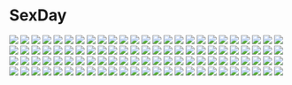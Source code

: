 # SexDay
![](https://konachan.com/image/f53f1e68d08761330607b1e2d2b9f42b/Konachan.com%20-%20101711%20butterfly%20dress%20flowers%20green_hair%20gumi%20hinanosuke%20vocaloid.jpg)
![](https://konachan.com/image/164f51364c33d7a174fb888455e96680/Konachan.com%20-%20132404%20blue_eyes%20bow%20dress%20hakurei_reimu%20ichiyan%20japanese_clothes%20miko%20polychromatic%20tagme%20touhou.jpg)
![](https://konachan.com/jpeg/108c299e56ca5afcfda26868ee38a676/Konachan.com%20-%20103312%20akemi_homura%20clouds%20dress%20kaname_madoka%20mahou_shoujo_madoka_magica%20mashiko%20miki_sayaka%20sakura_kyouko%20sky%20tomoe_mami.jpg)
![](https://konachan.com/jpeg/45db7a3f12c6e04bfba8a3b63b7ffe60/Konachan.com%20-%20292150%20bed%20bigrbear%20blush%20breasts%20clouds%20fate_%28series%29%20mash_kyrielight%20navel%20nipples%20nude%20penis%20pink_hair%20purple_eyes%20pussy%20short_hair%20sky%20uncensored.jpg)
![](https://konachan.com/jpeg/e27e8248014ed8618d3657be37d59405/Konachan.com%20-%20269676%20building%20city%20clouds%20mocha_%28cotton%29%20nobody%20original%20scenic%20signed%20sky%20sunset.jpg)
![](https://konachan.com/image/d6feb1cfc23b9c417c4c9a20d8beb832/Konachan.com%20-%2097019%202girls%20blue_hair%20book%20fang%20hat%20patchouli_knowledge%20purple_hair%20red_eyes%20remilia_scarlet%20touhou%20vampire.jpg)
![](https://konachan.com/jpeg/f7913f7b498f5b3dac0fc741117880cf/Konachan.com%20-%20242086%20annin_doufu%20brown_eyes%20brown_hair%20building%20city%20dress%20flowers%20idolmaster%20leaves%20long_hair%20night%20petals%20scenic%20sky%20stars%20summer%20takamori_aiko%20wristwear.jpg)
![](https://konachan.com/image/b606ef330618d876d50fb1a73015d2fb/Konachan.com%20-%20151402%20building%20emukami%20original%20polychromatic%20scenic%20sky.jpg)
![](https://konachan.com/image/7d9f3099b6d6fedf4841d44e18d39046/Konachan.com%20-%2030375%20chidori_kaname%20full_metal_panic.jpg)
![](https://konachan.com/image/4be2b3bbf47c4b2be15c9a1ca5050a3e/Konachan.com%20-%20180676%20all_male%20animal%20bird%20clouds%20grass%20korbox%20landscape%20male%20original%20scenic%20sky%20staff.jpg)
![](https://konachan.com/image/815c2ccebd0388c27f04e62f1f4ad714/Konachan.com%20-%2042603%20green_eyes%20kemeko_deluxe%20mm%20pink_hair.jpg)
![](https://konachan.com/jpeg/88e1e4d3d52878445879d0cacbe8d8db/Konachan.com%20-%20191592%20ganesagi%20original%20sword%20weapon.jpg)
![](https://konachan.com/image/43d9617966cd4ea36852cb76eaa64558/Konachan.com%20-%2070969%20akiyama_mio%20hirasawa_yui%20k-on%21%20kotobuki_tsumugi%20pantyhose%20school_uniform%20tainaka_ritsu.jpg)
![](https://konachan.com/image/9bb47cb7084ef263c62c7aaf4aefa443/Konachan.com%20-%2024208%20azumanga_daioh%20christmas%20glasses%20kasuga_ayumu%20mizuhara_koyomi.jpg)
![](https://konachan.com/image/5015835ee47a32598909f5540f15d83a/Konachan.com%20-%20178773%20blonde_hair%20breasts%20censored%20hat%20kirisame_marisa%20nipples%20nude%20penis%20pussy%20pussy_juice%20sex%20toichi%20touhou%20wet%20witch.jpg)
![](https://konachan.com/jpeg/7427f41f5dde18c16f038e7a342ec932/Konachan.com%20-%20270269%20braids%20brown_eyes%20brown_hair%20building%20city%20el%20hoodie%20night%20original%20short_hair%20skirt.jpg)
![](https://konachan.com/image/81e8be1cba6d63612bcc1fc90520a361/Konachan.com%20-%2061302%20aika_s_granzchesta%20alice_carroll%20aria%20athena_glory%20mizunashi_akari%20sky%20wet.jpg)
![](https://konachan.com/image/25eedab7405a134e7bab0333d08ad396/Konachan.com%20-%2079631%20gun%20kawashiro_nitori%20touhou%20weapon.jpg)
![](https://konachan.com/image/e5184120534017e65150b31179daf5f0/Konachan.com%20-%20174044%20aiura%20animal%20bikini%20black_eyes%20black_hair%20blonde_hair%20breasts%20brown_eyes%20brown_hair%20cleavage%20crab%20short_hair%20swim_ring%20swimsuit%20twintails%20yellow_eyes.jpg)
![](https://konachan.com/image/8b0c3c61c2536a36c92f438e87934cd5/Konachan.com%20-%20198374%20building%20city%20group%20kaneki_ken%20male%20night%20rain%20tokyo_ghoul%20umbrella%20water%20white_hair.jpg)
![](https://konachan.com/image/8b496b4c8c4bdef0ed0df98b4b641fab/Konachan.com%20-%2014348%20aizawa_kotaroh%20half_pixels_carving.jpg)
![](https://konachan.com/image/7bf9c8a273db1217758072c7730b8871/Konachan.com%20-%20280751%202girls%20animal%20bird%20blonde_hair%20food%20himehina_channel%20long_hair%20pink_hair%20pos2457564744%20purple_eyes%20scarf%20skirt%20snow%20suzuki_hina%20tanaka_hime.jpg)
![](https://konachan.com/image/f56fb1016915b5766d2cee31b363d1da/Konachan.com%20-%20222962%20animal%20bird%20blue_hair%20carol.ke%20feathers%20long_hair%20original%20red_eyes.jpg)
![](https://konachan.com/image/c2372f33824eb60e8baa4f993c6fa704/Konachan.com%20-%20258192%20animal%20aqua_eyes%20bird%20blue_eyes%20blush%20cat%20cat_smile%20drink%20fang%20flowers%20food%20hug%20kimono%20logo%20male%20red_hair%20tail%20twintails%20watermark%20white_hair%20wink.jpg)
![](https://konachan.com/image/ad8cc51a3f282a04e9ed8175251f7fba/Konachan.com%20-%2094998%20nakbe%20tagme.jpg)
![](https://konachan.com/image/990cf89dbb4c536e5b6fca1d803cddd3/Konachan.com%20-%20175449%20blue_eyes%20blue_hair%20hatsune_miku%20kimono%20long_hair%20michi_%28iawei%29%20snow%20tree%20twintails%20umbrella%20vocaloid%20wedding_attire%20winter%20yuki_miku.jpg)
![](https://konachan.com/jpeg/881c59e26e15608e12d1b8cfdf10345a/Konachan.com%20-%2081390%20group%20hatsune_miku%20kagamine_len%20kagamine_rin%20kaito%20male%20megurine_luka%20meiko%20project_diva%20twintails%20vocaloid.jpg)
![](https://konachan.com/image/4dbc743be404d12e441225d03ad0e748/Konachan.com%20-%20166145%20ass%20barefoot%20blush%20brown_eyes%20brown_hair%20ifnil%20loli%20long_hair%20ponytail%20school_uniform%20skirt%20skirt_lift%20tears%20underwear%20wet.jpg)
![](https://konachan.com/jpeg/399a80e8533329c3f8de3d5133294604/Konachan.com%20-%20259621%20barefoot%20bed%20book%20computer%20gray_hair%20hoodie%20loli%20long_hair%20original%20sho_%28sho_lwlw%29%20signed%20skirt%20sleeping.jpg)
![](https://konachan.com/jpeg/9f3cdaf3e7279c9efbbfb1de8750656c/Konachan.com%20-%20267622%20bow_%28weapon%29%20elbow_gloves%20fate_%28series%29%20gloves%20gradient%20gray_hair%20headband%20horns%20long_hair%20magic%20pis_%28pis-da%29%20red_eyes%20tomoe_gozen%20weapon.jpg)
![](https://konachan.com/image/5624d127c452766e80bdc700f42f1f67/Konachan.com%20-%2028766%20fuura_kafuka%20sayonara_zetsubou_sensei.jpg)
![](https://konachan.com/image/2aa7241c5369c705c99316bc0b521526/Konachan.com%20-%20242869%20aliasing%20apron%20black_hair%20blush%20bow%20green_eyes%20group%20kneehighs%20long_hair%20male%20maou_sadao%20pink_eyes%20pink_hair%20pocho%20red_hair%20short_hair%20skirt%20yusa_emi.jpg)
![](https://konachan.com/image/f9ad38a7771262cea5cf887eff33b861/Konachan.com%20-%20227764%2038ban%20all_male%20anthropomorphism%20male%20mikazuki_munechika%20touken_ranbu.jpg)
![](https://konachan.com/image/bebf648ce5a95386a6334ba57c5ec99d/Konachan.com%20-%20243812%20aqua_eyes%20black_hair%20bow%20breasts%20clouds%20dress%20drink%20food%20glasses%20headband%20logo%20long_hair%20mmu%20pink_hair%20short_hair%20sky%20tree%20twintails%20watermark.jpg)
![](https://konachan.com/image/3a4a2ec1d980bf5e6476c49a62fa3ce0/Konachan.com%20-%2074180%20game_cg%20iro_ni_ide_ni_keri_waga_koi_wa%20narumi_yuu%20tenjo_rio%20windmill_%28company%29.jpg)
![](https://konachan.com/image/782bc1afa6b02861aca9a6d11766c52c/Konachan.com%20-%2097637%20anus%20aqua_hair%20censored%20hatsune_miku%20long_hair%20nipples%20no_bra%20nopan%20panties%20pussy%20rasukaru%20thighhighs%20twintails%20underwear%20vocaloid%20wink.jpg)
![](https://konachan.com/image/c3cef801cf6feb62a0e07def8c716d95/Konachan.com%20-%2015288%20bakuretsu_tenshi%20gun%20jo%20meg%20weapon.jpg)
![](https://konachan.com/image/06c21ebbcbb298edd75488c210a99087/Konachan.com%20-%20281265%202girls%20apon%20barefoot%20blonde_hair%20blue_eyes%20blush%20cat_smile%20dark_skin%20granblue_fantasy%20halluel%20jpeg_artifacts%20long_hair%20malluel%20purple_hair%20wings.jpg)
![](https://konachan.com/image/94e9c968bfc77c9a4386a3cc3a28a2e6/Konachan.com%20-%20256313%20animal_ears%20blonde_hair%20boots%20capura_lin%20green_eyes%20japanese_clothes%20twintails%20watermark.jpg)
![](https://konachan.com/image/6bed57e8a826381460189dfc9e16acbf/Konachan.com%20-%2054557%20shakugan_no_shana%20shana%20vector.jpg)
![](https://konachan.com/jpeg/549e6476f5301e705fec645b33a85fe8/Konachan.com%20-%20209685%20animal_ears%20blonde_hair%20brown_eyes%20catgirl%20fang%20oomuro_sakurako%20rikorin%20school_uniform%20yuru_yuri.jpg)
![](https://konachan.com/jpeg/e494da9b1ab092135efc5650df88165b/Konachan.com%20-%20106816%20blue_eyes%20blush%20breasts%20cleavage%20clochette%20game_cg%20kamikaze_explorer%20long_hair%20nipples%20oshiki_hitoshi%20torn_clothes%20usami_saori.jpg)
![](https://konachan.com/image/a7248755e84bc5fbc11b4b6bbe04d79a/Konachan.com%20-%207713%202girls%20akai_ito%20blue_hair%20brown_eyes%20brown_hair%20butterfly%20flowers%20hatou_kei%20hatou_yumei%20hug%20kimono%20long_hair%20purple_eyes%20short_hair%20shoujo_ai.jpg)
![](https://konachan.com/jpeg/14bc3db8e37c198ee97233c31c0c02b3/Konachan.com%20-%2073848%20blush%20brown_hair%20panties%20purple_eyes%20underwear.jpg)
![](https://konachan.com/image/0cce2d9b7b5897434b39a562ff5f666f/Konachan.com%20-%2038899%20censored%20gouen_no_soleil%20skyfish.jpg)
![](https://konachan.com/jpeg/32fab1af925bc1642c01cf517428c431/Konachan.com%20-%20182213%20animal%20asagiri_sakura%20black_hair%20cat%20clouds%20game_cg%20hibiki_works%20necklace%20oryou%20panties%20pretty_x_cation%20red_eyes%20sky%20spread_legs%20twintails%20underwear.jpg)
![](https://konachan.com/jpeg/db9af4f39ef3dd82fd18baad158c1587/Konachan.com%20-%20197998%20black_hair%20bow%20dress%20group%20kneehighs%20loli%20long_hair%20red_eyes%20reiuji_utsuho%20skirt%20tagme_%28artist%29%20touhou%20wings.jpg)
![](https://konachan.com/jpeg/09e458173c8ce0dc556bbade70cca176/Konachan.com%20-%20279319%202girls%20bed%20black_hair%20blush%20brown_eyes%20dharker_studios%20game_cg%20green_eyes%20kopianget%20long_hair%20negligee_%28game%29%20pajamas%20purple_hair%20shoujo_ai.jpg)
![](https://konachan.com/image/19dae2a4b70b35ba7a20aa98f4637649/Konachan.com%20-%209292%20alice_margatroid%20blonde_hair%20blue_eyes%20doll%20dress%20long_hair%20luxia_continent%20ribbons%20shanghai_doll%20short_hair%20touhou%20wings%20yellow_eyes%20yuki_shuuka.jpg)
![](https://konachan.com/image/8320b0cf5c078f7f8fce67b9749d9872/Konachan.com%20-%20266236%20413%20animal%20book%20flowers%20frog%20goggles%20gray_hair%20mask%20original%20ruins%20short_hair%20signed%20techgirl%20water.jpg)
![](https://konachan.com/jpeg/e3580b711763bd80c5e0d32ef75f23d8/Konachan.com%20-%20207147%20animal_ears%20black_hair%20brown_eyes%20cropped%20headband%20k-on%21%20long_hair%20nakano_azusa%20novcel%20school_uniform%20twintails.jpg)
![](https://konachan.com/image/dd9e82cd5b46aeaecf1becd51bcae8ea/Konachan.com%20-%2056323%20akiyama_mio%20car%20g_tong%20headphones%20k-on%21.jpg)
![](https://konachan.com/image/53eecaf67934cf21d0fde94947111c9a/Konachan.com%20-%20275747%20ass%20blue_eyes%20blue_hair%20blush%20panties%20pubic_hair%20school_uniform%20shiroinuchikusyo%20skirt%20ssss.gridman%20takarada_rikka%20underwear.jpg)
![](https://konachan.com/image/704c4a5ad2812492e2c68ab1ec910a50/Konachan.com%20-%2088712%20brown_eyes%20brown_hair%20gloves%20goggles%20gun%20kneehighs%20misaka_imouto%20school_uniform%20short_hair%20skirt%20to_aru_majutsu_no_index%20weapon%20white.jpg)
![](https://konachan.com/jpeg/90bba4b475ab6734be6b35ca9c920d00/Konachan.com%20-%20279126%202girls%20breast_hold%20breasts%20dark_skin%20flat_chest%20gloves%20gray_hair%20loli%20long_hair%20navel%20original%20purple_eyes%20tattoo%20thighhighs%20twintails%20water.jpg)
![](https://konachan.com/jpeg/9c230ab78705f243a7ea826cfdc5a155/Konachan.com%20-%20179392%20ass%20black_hair%20blush%20chain-sou%20daikanyama_ebisu%20game_cg%20long_hair%20offline_shoujo%20osaki_rikka%20panties%20striped_panties%20tagme%20underwear%20undressing.jpg)
![](https://konachan.com/jpeg/3fdb2dfd12158ea9854dc016d2933529/Konachan.com%20-%20168021%20anus%20ass%20breasts%20brown_hair%20censored%20cum%20long_hair%20nipples%20nishieda%20original%20penis%20pink_eyes%20ponytail%20pubic_hair%20scan%20sex%20sword%20weapon%20wet.jpg)
![](https://konachan.com/image/df62dd5022f1cb4a2100c581d944219b/Konachan.com%20-%20209212%20animal%20bubbles%20fish%20original%20pei_%28sumurai%29%20scenic%20stars.jpg)
![](https://konachan.com/image/50e38be0911bc37fdbc7307a40967167/Konachan.com%20-%2085705%20alice_%28wonderland%29%20alice_in_wonderland%20dress%20flowers.jpg)
![](https://konachan.com/image/5e331eecd3eb6990ef0b425bd4c2b1d4/Konachan.com%20-%2091946%20blonde_hair%20bow%20fairy%20hat%20luna_child%20red_eyes%20side_b%20touhou%20wings.jpg)
![](https://konachan.com/image/757ace266816b2c1ad8186c3a65c3e86/Konachan.com%20-%20222541%20black_hair%20breasts%20cleavage%20drink%20executive_mishiro%20green_eyes%20idolmaster%20long_hair%20miyo_%2813th_floor%29%20necklace%20ponytail%20suit.jpg)
![](https://konachan.com/image/902bb68cf3bc4ffceabd310ab2ae7c62/Konachan.com%20-%2028213%20alice_parade%20animal_ears%20breasts%20bunnygirl%20censored%20futarimeno_alice%20game_cg%20inemuri_yamane%20nipples%20odoodo_funny%20sex%20unisonshift%20usagi_luna_hatsujou.jpg)
![](https://konachan.com/jpeg/75409b8ad712954e3be43c0738d41bf5/Konachan.com%20-%20176049%20blonde_hair%20hat%20instockee%20magi_the_labyrinth_of_magic%20male%20scheherazade%20titus_alexius%20tree%20witch_hat.jpg)
![](https://konachan.com/jpeg/061e8fe251eae941a3f7e2e58b7f03aa/Konachan.com%20-%20296095%20bikini%20blonde_hair%20breasts%20cleavage%20crown%20fate_%28series%29%20flowers%20garter%20green_eyes%20navel%20sakiyamama%20short_hair%20swimsuit%20underboob%20white%20wristwear.jpg)
![](https://konachan.com/jpeg/17434679e963b4a4a67bb37f37e95e98/Konachan.com%20-%20188957%20elsterrier_marigold%20lump_of_sugar%20prism_rhythm%20see_through%20tanihara_natsuki.jpg)
![](https://konachan.com/jpeg/a910ddd7362116665682abaee6b69a8a/Konachan.com%20-%2090148%20animal_ears%20blonde_hair%20blue_eyes%20blush%20game_cg%20koshimizu_rei%20maid%20mikagami_mamizu%20neko_koi%20whirlpool.jpg)
![](https://konachan.com/image/2f6d0bd9fad2ae22ce7f805ac9a09781/Konachan.com%20-%2054144%20hug%20loli%20male%20red_hair%20umineko_no_naku_koro_ni%20ushiromiya_ange%20ushiromiya_battler%20white.jpg)
![](https://konachan.com/jpeg/d8134484b7010837d41a6339b4b31ac2/Konachan.com%20-%20149597%20aqua_eyes%20blonde_hair%20bow_%28weapon%29%20game_cg%20ko%7Echa%20long_hair%20weapon%20witch%27s_garden%20yukimura_suzuno.jpg)
![](https://konachan.com/image/c24e64b8b56151a0cee8aa34564ef6d1/Konachan.com%20-%20107435%20cecilia_alcott%20infinite_stratos%20miyabi_%28miura105%29.jpg)
![](https://konachan.com/image/fd00381912127ce14693fb675ea30dba/Konachan.com%20-%2033127%20goto_p%20sky%20tagme.jpg)
![](https://konachan.com/jpeg/84a36db767a08d26826fd8ee4d0b6d87/Konachan.com%20-%20108784%20animal_ears%20blonde_hair%20breasts%20cleavage%20dog_days%20foxgirl%20gloves%20green_eyes%20necklace%20ninja%20ponytail%20ribbons%20skintight%20tail%20thighhighs%20weapon%20white.jpg)
![](https://konachan.com/jpeg/fb0a522ba1ae6f4959ef1e2e9a5f8091/Konachan.com%20-%20273102%20bell%20blush%20breasts%20catgirl%20cropped%20green_eyes%20hulotte%20long_hair%20nipples%20no_bra%20open_shirt%20panties%20tail%20thighhighs%20underwear%20white%20wristwear.jpg)
![](https://konachan.com/image/35f8480cff34f0c04359cb73ace00669/Konachan.com%20-%20222655%20artoria_pendragon_%28all%29%20blonde_hair%20fate_%28series%29%20fate_stay_night%20flowers%20saber%20wedding_attire%20yong_kit_lam.jpg)
![](https://konachan.com/image/c90ac98075611c4702607bab2eb003b7/Konachan.com%20-%20163595%20animal%20breasts%20dress%20fate_extra%20fate_%28series%29%20fate_stay_night%20lion%20nero_claudius_%28fate%29%20tagme.jpg)
![](https://konachan.com/image/cf8610309de9df99f975e0b6ad898a9a/Konachan.com%20-%2092975%20merry_nightmare%20navel%20tachibana_isana%20ushiki_yoshitaka%20yumekui_merry.jpg)
![](https://konachan.com/image/27f8ddcd99327b91df7890da0adb25db/Konachan.com%20-%20281307%20building%20car%20city%20clouds%20mirror%20mitsu_ura%20nobody%20original%20reflection%20scenic%20sky%20tree.jpg)
![](https://konachan.com/jpeg/edea46e627fc230036d748592d11ecc9/Konachan.com%20-%20208209%20bandage%20bed%20blood%20blue_eyes%20group%20kajaneko%20long_hair%20navel%20open_shirt%20original%20panties%20scar%20shirt%20short_hair%20thighhighs%20underwear%20white_hair.jpg)
![](https://konachan.com/image/06d7b08ab2a196966ebd509a03545756/Konachan.com%20-%20150442%20animal_ears%20armor%20ass%20blonde_hair%20bodysuit%20doggirl%20flyx2%20green_eyes%20original%20skintight%20tail.jpg)
![](https://konachan.com/jpeg/8d2ffdf6212de61957a72a5e5ede3954/Konachan.com%20-%20245874%202girls%20ass%20blush%20breasts%20fingering%20grass%20long_hair%20nipples%20no_bra%20nopan%20pink_eyes%20pink_hair%20pussy%20tail%20thighhighs%20tie%20uncensored%20wanaca%20water%20wet%20yuri.jpg)
![](https://konachan.com/image/15d4d7fc0ee84ac7d5035b2fdaa36d1c/Konachan.com%20-%20291530%20beni_kurage%20blue_hair%20hat%20red_eyes%20remilia_scarlet%20short_hair%20touhou%20vampire%20wings%20wink.jpg)
![](https://konachan.com/jpeg/e4a2109cc62872e7726bf8e3f91c38e5/Konachan.com%20-%20120320%20bed%20breasts%20censored%20game_cg%20komori_kei%20lisa_eostre%20nipples%20open_shirt%20pantyhose%20penis%20pussy%20pussy_juice%20ricotta%20sex%20twintails%20white_hair.jpg)
![](https://konachan.com/jpeg/fb5a6d7bc82a4ae5d03c1880c749ad2d/Konachan.com%20-%2065418%20dress%20headband%20isa%20komeiji_satori%20magic%20pink_hair%20purple_eyes%20short_hair%20touhou.jpg)
![](https://konachan.com/image/b578a4eeba28215d554eeda422a6abb7/Konachan.com%20-%20182783%20bed%20bible_black%20blonde_hair%20breasts%20cleavage%20navel%20nightmare_express%20saeki_kaori%20shorts%20sleeping.jpg)
![](https://konachan.com/image/0c875b7c4a87e28960922db1019e18ee/Konachan.com%20-%2027429%20ass%20bondage%20breasts%20brown_eyes%20brown_hair%20censored%20chain%20collar%20count_zero%20kasuga_ayumu%20navel%20nipples%20nude%20pussy%20short_hair%20socks%20spread_legs.jpg)
![](https://konachan.com/image/b5557164de55199703d9cd32b5b28009/Konachan.com%20-%2026109%202girls%20green_hair%20higurashi_no_naku_koro_ni%20kaishaku%20panties%20sonozaki_mion%20sonozaki_shion%20twins%20underwear.jpg)
![](https://konachan.com/image/9633a0e0e884fbf625df8dd97d1d808b/Konachan.com%20-%2035969%20mahou_shoujo_lyrical_nanoha.jpg)
![](https://konachan.com/image/50844877f9509fc71fe68be2c53140b7/Konachan.com%20-%2019196%20berserker%20blood%20fate_%28series%29%20fate_stay_night%20illyasviel_von_einzbern.jpg)
![](https://konachan.com/jpeg/dac7c97c1a64699e9db3d793b28b906e/Konachan.com%20-%20218589%20blue_eyes%20blue_hair%20cake%20candy%20chocolate%20food%20fruit%20hatsune_miku%20long_hair%20mia0309%20orange_%28fruit%29%20pocky%20strawberry%20twintails%20vocaloid%20waifu2x.jpg)
![](https://konachan.com/jpeg/429aa180b8824a797f2bd2650aedbb90/Konachan.com%20-%20165868%20bicycle%20black_hair%20clouds%20grass%20landscape%20original%20scenic%20school_uniform%20senni%20sky.jpg)
![](https://konachan.com/jpeg/15100d9f4766a1590292a12082e61179/Konachan.com%20-%20273375%20black_hair%20blue_eyes%20blush%20braids%20brown_hair%20clouds%20fireworks%20gloves%20group%20hat%20idolmaster%20long_hair%20ponytail%20short_hair%20shorts%20skirt%20sky%20tie%20wink.jpg)
![](https://konachan.com/jpeg/fc66f5836f7206943b3004b42b60eeb4/Konachan.com%20-%20194086%20bou_shaku%20breasts%20cleavage%20hatsune_miku%20long_hair%20planet%20rainbow%20space%20stars%20tree%20twintails%20vocaloid.jpg)
![](https://konachan.com/jpeg/ea0dce6d41b90073b343706640e3a694/Konachan.com%20-%20271496%20barefoot%20blush%20breasts%20brown_eyes%20brown_hair%20cleavage%20dress%20flowers%20idolmaster%20long_hair%20ponytail%20rose%20short_hair%20summer_dress%20u_rin%20water%20wet%20wink.jpg)
![](https://konachan.com/image/0c36f81dcabebf1226badf73853bdd4f/Konachan.com%20-%20188776%20aqua_eyes%20black_hair%20blue_eyes%20blue_hair%20bondage%20breasts%20brown_hair%20censored%20cum%20green_eyes%20gundam_age%20nipples%20nohito%20pregnant%20pussy%20shackles.jpg)
![](https://konachan.com/image/a7854606a3a8272becaad36ee6b2ac98/Konachan.com%20-%2011438%20anonono%20fujimura_ringo%20ishigami_miyoshi%20oumori_erisu%20tooyama_kokoro%20white.jpg)
![](https://konachan.com/jpeg/7d75987c16e0cd4c9baf43a07fca03d2/Konachan.com%20-%20297720%20bikini%20blue_eyes%20breasts%20brown_hair%20cameltoe%20cleavage%20clouds%20granblue_fantasy%20hat%20kakage%20long_hair%20navel%20rosetta_%28granblue_fantasy%29%20sky%20swimsuit%20wink.jpg)
![](https://konachan.com/jpeg/2815fa8a4831bd570f877c1dc8401456/Konachan.com%20-%20245798%20animal_ears%20anthropomorphism%20building%20city%20harau%20kemono_friends%20long_hair%20moose_%28kemono_friends%29%20scenic%20skirt%20tail.jpg)
![](https://konachan.com/image/a49188c32adf553796b944133eb12994/Konachan.com%20-%2024538%20gunslinger_girl%20henrietta%20rico%20vector%20white.jpg)
![](https://konachan.com/image/7e07411b93260298e5187176cda9d736/Konachan.com%20-%20307853%20all_male%20arknights%20armor%20fire%20horns%20logo%20male%20patriot_%28arknights%29%20red_eyes%20spear%20tagme%20tagme_%28artist%29%20weapon.jpg)
![](https://konachan.com/image/f3ca53be72c592ab4186c40e115470f2/Konachan.com%20-%20304689%202girls%20ass%20blonde_hair%20blush%20braids%20brown_hair%20destroyer98%20original%20panties%20pantyhose%20short_hair%20underwear%20wink%20yuri.jpg)
![](https://konachan.com/jpeg/8f390013ea39807fc43702d1290442c0/Konachan.com%20-%20244848%20misaka_mikoto%20to_aru_kagaku_no_railgun%20to_aru_majutsu_no_index%20transparent%20vector.jpg)
